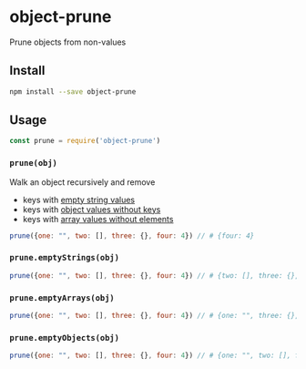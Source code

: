 object-prune
============
Prune objects from non-values

## Install

```sh
npm install --save object-prune
```

## Usage

```js
const prune = require('object-prune')
```

### `prune(obj)`

Walk an object recursively and remove

* keys with [empty string values](#pruneemptystringsobj)
* keys with [object values without keys](#pruneemptyobjectsobj)
* keys with [array values without elements](#pruneemptyarraysobj)

```js
prune({one: "", two: [], three: {}, four: 4}) // # {four: 4}
```

### `prune.emptyStrings(obj)`

```js
prune({one: "", two: [], three: {}, four: 4}) // # {two: [], three: {}, four: 4}
```

### `prune.emptyArrays(obj)`

```js
prune({one: "", two: [], three: {}, four: 4}) // # {one: "", three: {}, four: 4}
```

### `prune.emptyObjects(obj)`

```js
prune({one: "", two: [], three: {}, four: 4}) // # {one: "", two: [], four: 4}
```

